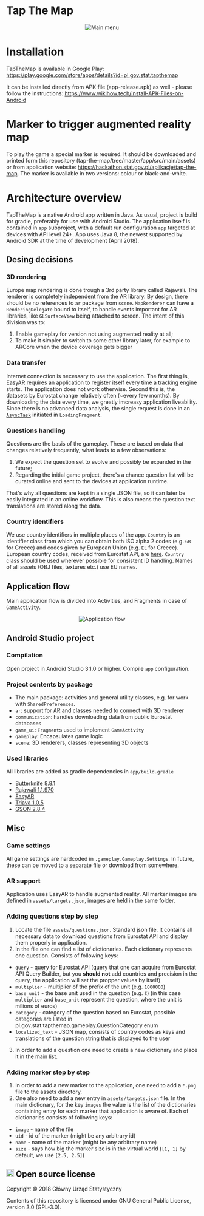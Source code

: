 # Tap The Map

<p align="center">
  <img src="readme/main_menu.png" align="center" alt="Main menu" />
</p>

# Installation
TapTheMap is available in Google Play: https://play.google.com/store/apps/details?id=pl.gov.stat.tapthemap

It can be installed directly from APK file (app-release.apk) as well - please follow the instructions: https://www.wikihow.tech/Install-APK-Files-on-Android

# Marker to trigger augmented reality map
To play the game a special marker is required. It should be downloaded and printed form this repository (tap-the-map/tree/master/app/src/main/assets) or from application website: https://hackathon.stat.gov.pl/aplikacje/tap-the-map. The marker is available in two versions: colour or black-and-white.

# Architecture overview 
TapTheMap is a native Android app written in Java. As usual, project is build for gradle, preferably for use with Android Studio. The application itself is contained in `app` subproject, with a default run configuration `app` targeted at devices with API level 24+. App uses Java 8, the newest supported by Android SDK at the time of development (April 2018).

## Desing decisions

### 3D rendering
Europe map rendering is done trough a 3rd party library called Rajawali. The renderer is completely independent from the AR library. By design, there should be no references to `ar` package from `scene`. `MapRenderer` can have a `RenderingDelegate` bound to itself, to handle events important for AR libraries, like `GLSurfaceView` being attached to screen. The intent of this division was to:

1. Enable gameplay for version not using augmented reality at all;
1. To make it simpler to switch to some other library later, for example to ARCore when the device coverage gets bigger

### Data transfer
Internet connection is necessary to use the application. The first thing is, EasyAR requires an application to register itself every time a tracking engine starts. The application does not work otherwise. Second this is, the datasets by Eurostat change relatively often (~every few months). By downloading the data every time, we greatly imcreasy application liveability. Since there is no advanced data analysis, the single request is done in an [`AsyncTask`](https://developer.android.com/reference/android/os/AsyncTask) initiated in `LoadingFragment`.

### Questions handling
Questions are the basis of the gameplay. These are based on data that changes relatively frequently, what leads to a few observations:

1. We expect the question set to evolve and possibly be expanded in the future;
2. Regarding the initial game project, there's a chance question list will be curated online and sent to the devices at application runtime.

That's why all questions are kept in a single JSON file, so it can later be easily integrated in an online workflow. This is also means the question text translations are stored along the data.

### Country identifiers
We use country identifiers in multiple places of the app. `Country` is an identifier class from which you can obtain both ISO alpha 2 codes (e.g. `GR` for Greece) and codes given by European Union (e.g. `EL` for Greece). European country codes, received from Eurostat API, are [here](http://ec.europa.eu/eurostat/statistics-explained/index.php/Glossary:Country_codes). `Country` class should be used wherever possible for consistent ID handling. Names of all assets (OBJ files, textures etc.) use EU names.

## Application flow
Main application flow is divided into Activities, and Fragments in case of `GameActivity`.

<p align="center">
  <img src="readme/flow.png" align="center" alt="Application flow" />
</p>

## Android Studio project

### Compilation
Open project in Android Studio 3.1.0 or higher. Compile `app` configuration.

### Project contents by package
* The main package: activities and general utility classes, e.g. for work with `SharedPreferences`.
* `ar`: support for AR and classes needed to connect with 3D renderer
* `communication`: handles downloading data from public Eurostat databases
* `game_ui`: `Fragment`s used to implement `GameActivity`
* `gameplay`: Encapsulates game logic
* `scene`: 3D renderers, classes representing 3D objects

### Used libraries
All libraries are added as gradle dependencies in `app/build.gradle`

* [Butterknife 8.8.1](http://jakewharton.github.io/butterknife/)
* [Rajawali 1.1.970](https://github.com/Rajawali/Rajawali)
* [EasyAR](https://easyar.com/)
* [Triava 1.0.5](https://github.com/trivago/triava)
* [GSON 2.8.4](https://github.com/google/gson)

## Misc

### Game settings
All game settings are hardcoded in `.gameplay.Gameplay.Settings`. In future, these can be moved to a separate file or download from somewhere.

### AR support
Application uses EasyAR to handle augmented reality. All marker images are defined in `assets/targets.json`, images are held in the same folder.

### Adding questions step by step
1. Locate the file `assets/questions.json`. Standard json file. It contains all necessary data to download questions from Eurostat API and display them properly in application.
2. In the file one can find a list of dictionaries. Each dictionary represents one question. Consists of following keys:
 - `query` - query for Eurostat API (query that one can acquire from Eurostat API Query Builder, but you **should not** add countries and precision in the query, the application will set the propper values by itself)
 - `multiplier` - multiplier of the prefix of the unit (e.g. `1000000`)
 - `base_unit` - the base unit used in the question (e.g. `€`) (in this case `multiplier` and `base_unit` represent the question, where the unit is milions of euros)
 - `category` - category of the question based on Eurostat, possible categories are listed in pl.gov.stat.tapthemap.gameplay.QuestionCategory enum
 - `localized_text` - JSON map, consists of country codes as keys and translations of the question string that is displayed to the user
3. In order to add a question one need to create a new dictionary and place it in the main list.

### Adding marker step by step

1. In order to add a new marker to the application, one need to add a `*.png` file to the assets directory.
2. One also need to add a new entry in `assets/targets.json` file. In the main dictionary, for the key `images` the value is the list of the dictionaries containing entry for each marker that application is aware of. Each of dictionaries consists of following keys:
 - `image` - name of the file
 - `uid` - id of the marker (might be any arbitrary id)
 - `name` - name of the marker (might be any arbitrary name)
 - `size` - says how big the marker size is in the virtual world (`[1, 1]` by default, we use `[2.5, 2.5]`)
 
 
## <img src="https://opensource.org/files/osi_symbol.png" height="20" alt="Open Source" /> Open source license

Copyright &copy; 2018 Główny Urząd Statystyczny

Contents of this repository is licensed under GNU General Public License, version 3.0 (GPL-3.0).
